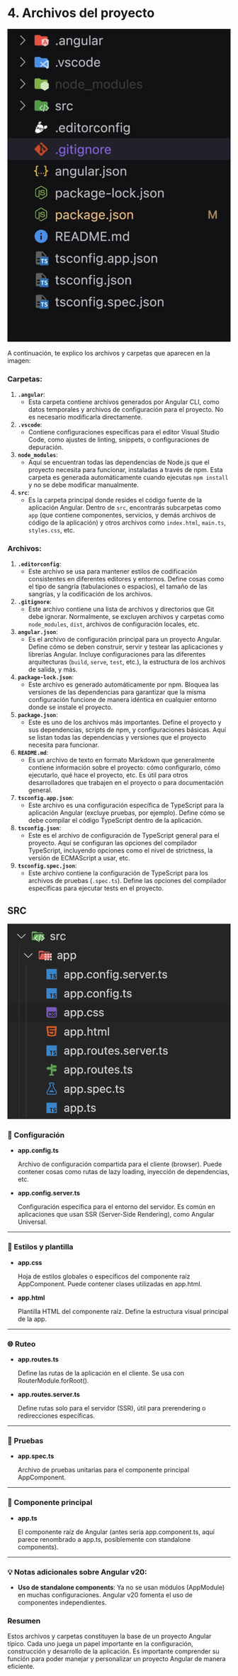 # 4. Archivos del proyecto

![Captura de pantalla 2024-08-28 a las 1.07.34.png](4%20Archivos%20del%20proyecto%20de242d7c6b27439eb810565a3c8a2c03/Captura_de_pantalla_2024-08-28_a_las_1.07.34.png)

A continuación, te explico los archivos y carpetas que aparecen en la imagen:

### Carpetas:

1. **`.angular`**:
    - Esta carpeta contiene archivos generados por Angular CLI, como datos temporales y archivos de configuración para el proyecto. No es necesario modificarla directamente.
2. **`.vscode`**:
    - Contiene configuraciones específicas para el editor Visual Studio Code, como ajustes de linting, snippets, o configuraciones de depuración.
3. **`node_modules`**:
    - Aquí se encuentran todas las dependencias de Node.js que el proyecto necesita para funcionar, instaladas a través de npm. Esta carpeta es generada automáticamente cuando ejecutas `npm install` y no se debe modificar manualmente.
4. **`src`**:
    - Es la carpeta principal donde resides el código fuente de la aplicación Angular. Dentro de `src`, encontrarás subcarpetas como `app` (que contiene componentes, servicios, y demás archivos de código de la aplicación) y otros archivos como `index.html`, `main.ts`, `styles.css`, etc.

### Archivos:

1. **`.editorconfig`**:
    - Este archivo se usa para mantener estilos de codificación consistentes en diferentes editores y entornos. Define cosas como el tipo de sangría (tabulaciones o espacios), el tamaño de las sangrías, y la codificación de los archivos.
2. **`.gitignore`**:
    - Este archivo contiene una lista de archivos y directorios que Git debe ignorar. Normalmente, se excluyen archivos y carpetas como `node_modules`, `dist`, archivos de configuración locales, etc.
3. **`angular.json`**:
    - Es el archivo de configuración principal para un proyecto Angular. Define cómo se deben construir, servir y testear las aplicaciones y librerías Angular. Incluye configuraciones para las diferentes arquitecturas (`build`, `serve`, `test`, etc.), la estructura de los archivos de salida, y más.
4. **`package-lock.json`**:
    - Este archivo es generado automáticamente por npm. Bloquea las versiones de las dependencias para garantizar que la misma configuración funcione de manera idéntica en cualquier entorno donde se instale el proyecto.
5. **`package.json`**:
    - Este es uno de los archivos más importantes. Define el proyecto y sus dependencias, scripts de npm, y configuraciones básicas. Aquí se listan todas las dependencias y versiones que el proyecto necesita para funcionar.
6. **`README.md`**:
    - Es un archivo de texto en formato Markdown que generalmente contiene información sobre el proyecto: cómo configurarlo, cómo ejecutarlo, qué hace el proyecto, etc. Es útil para otros desarrolladores que trabajen en el proyecto o para documentación general.
7. **`tsconfig.app.json`**:
    - Este archivo es una configuración específica de TypeScript para la aplicación Angular (excluye pruebas, por ejemplo). Define cómo se debe compilar el código TypeScript dentro de la aplicación.
8. **`tsconfig.json`**:
    - Este es el archivo de configuración de TypeScript general para el proyecto. Aquí se configuran las opciones del compilador TypeScript, incluyendo opciones como el nivel de strictness, la versión de ECMAScript a usar, etc.
9. **`tsconfig.spec.json`**:
    - Este archivo contiene la configuración de TypeScript para los archivos de pruebas (`.spec.ts`). Define las opciones del compilador específicas para ejecutar tests en el proyecto.

## SRC

![image.png](4%20Archivos%20del%20proyecto%20de242d7c6b27439eb810565a3c8a2c03/image.png)

### **🔧 Configuración**

- **app.config.ts**
    
    Archivo de configuración compartida para el cliente (browser). Puede contener cosas como rutas de lazy loading, inyección de dependencias, etc.
    
- **app.config.server.ts**
    
    Configuración específica para el entorno del servidor. Es común en aplicaciones que usan SSR (Server-Side Rendering), como Angular Universal.
    

---

### **🎨 Estilos y plantilla**

- **app.css**
    
    Hoja de estilos globales o específicos del componente raíz AppComponent. Puede contener clases utilizadas en app.html.
    
- **app.html**
    
    Plantilla HTML del componente raíz. Define la estructura visual principal de la app.
    

---

### **🌐 Ruteo**

- **app.routes.ts**
    
    Define las rutas de la aplicación en el cliente. Se usa con RouterModule.forRoot().
    
- **app.routes.server.ts**
    
    Define rutas solo para el servidor (SSR), útil para prerendering o redirecciones específicas.
    

---

### **🧪 Pruebas**

- **app.spec.ts**
    
    Archivo de pruebas unitarias para el componente principal AppComponent.
    

---

### **🧠 Componente principal**

- **app.ts**
    
    El componente raíz de Angular (antes sería app.component.ts, aquí parece renombrado a app.ts, posiblemente con standalone components).
    

---

### **💡 Notas adicionales sobre Angular v20:**

- **Uso de standalone components**: Ya no se usan módulos (AppModule) en muchas configuraciones. Angular v20 fomenta el uso de componentes independientes.

### Resumen

Estos archivos y carpetas constituyen la base de un proyecto Angular típico. Cada uno juega un papel importante en la configuración, construcción y desarrollo de la aplicación. Es importante comprender su función para poder manejar y personalizar un proyecto Angular de manera eficiente.